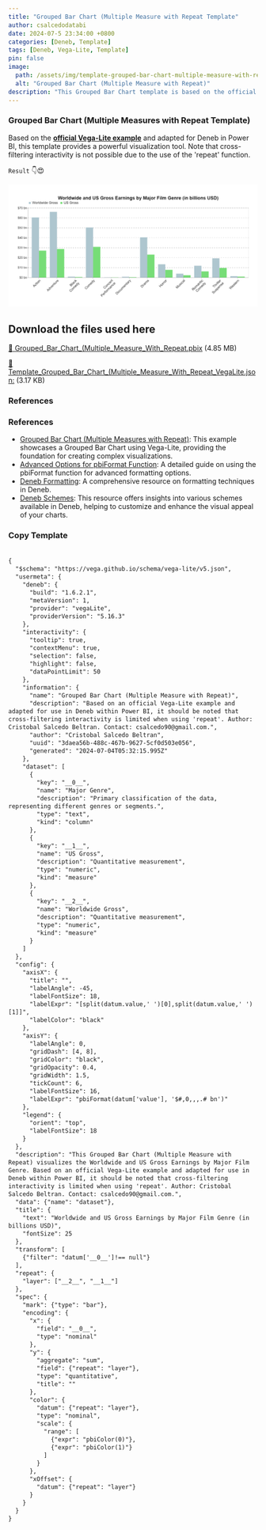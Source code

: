 ```yaml
---
title: "Grouped Bar Chart (Multiple Measure with Repeat Template"
author: csalcedodatabi
date: 2024-07-5 23:34:00 +0800
categories: [Deneb, Template]
tags: [Deneb, Vega-Lite, Template]
pin: false
image:
  path: /assets/img/template-grouped-bar-chart-multiple-measure-with-repeat/bar-chart-multiple-measure_1.png
  alt: "Grouped Bar Chart (Multiple Measure with Repeat)"
description: "This Grouped Bar Chart template is based on the official Vega-Lite example and has been adapted for Deneb in Power BI. Note that cross-filtering interactivity is not possible due to the use of the 'repeat' function."
---
```

### Grouped Bar Chart (Multiple Measures with Repeat Template)

Based on the [**official Vega-Lite example**](https://vega.github.io/vega-lite/examples/bar_grouped_repeated.html) and adapted for Deneb in Power BI, this template provides a powerful visualization tool. Note that cross-filtering interactivity is not possible due to the use of the 'repeat' function.

`Result` 👇😍

![`Result`](/assets/img/template-grouped-bar-chart-multiple-measure-with-repeat/bar-chart-multiple-measure_2.png)



## Download the files used here

[🔽 Grouped_Bar_Chart_(Multiple_Measure_With_Repeat.pbix](https://github.com/CSalcedoDataBI/PowerBI-Deneb/raw/main/Grouped_Bar_Chart_(Multiple_Measure_With_Repeat)/Files/Grouped_Bar_Chart_(Multiple_Measure_With_Repeat).pbix) (4.85 MB)

[🔽 Template_Grouped_Bar_Chart_(Multiple_Measure_With_Repeat_VegaLite.json:](https://github.com/CSalcedoDataBI/PowerBI-Deneb/blob/6abdad6b2f0d87eccbf5b331dce0f9965d1404d6/Grouped_Bar_Chart_(Multiple_Measure_With_Repeat)/Files/Grouped_Bar_Chart_(Multiple_Measure_With_Repeat).json) (3.17 KB)

### References

### References

- [Grouped Bar Chart (Multiple Measures with Repeat)](https://vega.github.io/vega-lite/examples/bar_grouped_repeated.html): This example showcases a Grouped Bar Chart using Vega-Lite, providing the foundation for creating complex visualizations.
- [Advanced Options for pbiFormat Function](https://csalcedodatabi.github.io/posts/pbiformat-function-advanced-options/): A detailed guide on using the pbiFormat function for advanced formatting options.
- [Deneb Formatting](https://deneb-viz.github.io/formatting): A comprehensive resource on formatting techniques in Deneb.
- [Deneb Schemes](https://deneb-viz.github.io/schemes): This resource offers insights into various schemes available in Deneb, helping to customize and enhance the visual appeal of your charts.

### Copy Template

<pre class="highlight"><code>
{
  "$schema": "https://vega.github.io/schema/vega-lite/v5.json",
  "usermeta": {
    "deneb": {
      "build": "1.6.2.1",
      "metaVersion": 1,
      "provider": "vegaLite",
      "providerVersion": "5.16.3"
    },
    "interactivity": {
      "tooltip": true,
      "contextMenu": true,
      "selection": false,
      "highlight": false,
      "dataPointLimit": 50
    },
    "information": {
      "name": "Grouped Bar Chart (Multiple Measure with Repeat)",
      "description": "Based on an official Vega-Lite example and adapted for use in Deneb within Power BI, it should be noted that cross-filtering interactivity is limited when using 'repeat'. Author: Cristobal Salcedo Beltran. Contact: csalcedo90@gmail.com.",
      "author": "Cristobal Salcedo Beltran",
      "uuid": "3daea56b-488c-467b-9627-5cf0d503e056",
      "generated": "2024-07-04T05:32:15.995Z"
    },
    "dataset": [
      {
        "key": "__0__",
        "name": "Major Genre",
        "description": "Primary classification of the data, representing different genres or segments.",
        "type": "text",
        "kind": "column"
      },
      {
        "key": "__1__",
        "name": "US Gross",
        "description": "Quantitative measurement",
        "type": "numeric",
        "kind": "measure"
      },
      {
        "key": "__2__",
        "name": "Worldwide Gross",
        "description": "Quantitative measurement",
        "type": "numeric",
        "kind": "measure"
      }
    ]
  },
  "config": {
    "axisX": {
      "title": "",
      "labelAngle": -45,
      "labelFontSize": 18,
      "labelExpr": "[split(datum.value,' ')[0],split(datum.value,' ')[1]]",
      "labelColor": "black"
    },
    "axisY": {
      "labelAngle": 0,
      "gridDash": [4, 8],
      "gridColor": "black",
      "gridOpacity": 0.4,
      "gridWidth": 1.5,
      "tickCount": 6,
      "labelFontSize": 16,
      "labelExpr": "pbiFormat(datum['value'], '$#,0,,,.# bn')"
    },
    "legend": {
      "orient": "top",
      "labelFontSize": 18
    }
  },
  "description": "This Grouped Bar Chart (Multiple Measure with Repeat) visualizes the Worldwide and US Gross Earnings by Major Film Genre. Based on an official Vega-Lite example and adapted for use in Deneb within Power BI, it should be noted that cross-filtering interactivity is limited when using 'repeat'. Author: Cristobal Salcedo Beltran. Contact: csalcedo90@gmail.com.",
  "data": {"name": "dataset"},
  "title": {
    "text": "Worldwide and US Gross Earnings by Major Film Genre (in billions USD)",
    "fontSize": 25
  },
  "transform": [
    {"filter": "datum['__0__']!== null"}
  ],
  "repeat": {
    "layer": ["__2__", "__1__"]
  },
  "spec": {
    "mark": {"type": "bar"},
    "encoding": {
      "x": {
        "field": "__0__",
        "type": "nominal"
      },
      "y": {
        "aggregate": "sum",
        "field": {"repeat": "layer"},
        "type": "quantitative",
        "title": ""
      },
      "color": {
        "datum": {"repeat": "layer"},
        "type": "nominal",
        "scale": {
          "range": [
            {"expr": "pbiColor(0)"},
            {"expr": "pbiColor(1)"}
          ]
        }
      },
      "xOffset": {
        "datum": {"repeat": "layer"}
      }
    }
  }
}

</code></pre>
